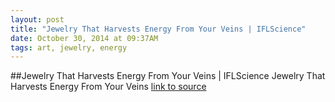 ```yaml
---
layout: post
title: "Jewelry That Harvests Energy From Your Veins | IFLScience"
date: October 30, 2014 at 09:37AM
tags: art, jewelry, energy
---
```

##Jewelry That Harvests Energy From Your Veins | IFLScience
Jewelry That Harvests Energy From Your Veins
[link to source](http://ift.tt/1uBKVAW) 
